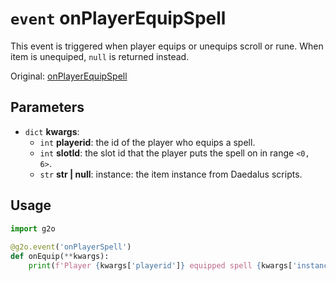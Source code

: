 # `event` onPlayerEquipSpell
This event is triggered when player equips or unequips scroll or rune. When item is unequiped, `null` is returned instead.

Original: [onPlayerEquipSpell](https://gothicmultiplayerteam.gitlab.io/docs/0.3.0/script-reference/server-events/player/onPlayerEquipSpell/)

## Parameters
* `dict` **kwargs**:
    * `int` **playerid**: the id of the player who equips a spell.
    * `int` **slotId**: the slot id that the player puts the spell on in range `<0, 6>`.
    * `str` **str | null**: instance: the item instance from Daedalus scripts.
    
## Usage
```python
import g2o
        
@g2o.event('onPlayerSpell')
def onEquip(**kwargs):
    print(f'Player {kwargs['playerid']} equipped spell {kwargs['instance']} at slot {kwargs['slotId']}')
```